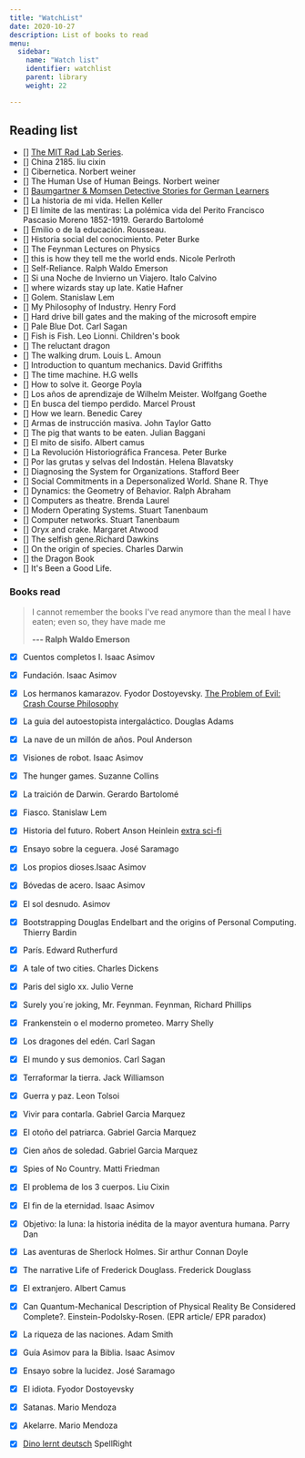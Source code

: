 ```yaml
---
title: "WatchList"
date: 2020-10-27
description: List of books to read  
menu:
  sidebar:
    name: "Watch list"
    identifier: watchlist
    parent: library    
    weight: 22

---
```


## Reading list
- [] [The MIT Rad Lab Series](http://web.mit.edu/klund/www/books/radlab.html). 
- [] China 2185. liu cixin
- [] Cibernetica. Norbert weiner 
- [] The Human Use of Human Beings. Norbert weiner
- [] [Baumgartner & Momsen Detective Stories for German Learners](https://books.learnoutlive.com/learning-german-storytelling-baumgartner-momsen-detective-stories-german-learners-collectors-edition-1-5/?edition=ebook)
- [] La historia de mi vida. Hellen Keller
- [] El límite de las mentiras: La polémica vida del Perito Francisco Pascasio Moreno 1852-1919. Gerardo Bartolomé
- [] Emilio o de la educación. Rousseau.
- [] Historia social del conocimiento. Peter Burke
- [] The Feynman Lectures on Physics
- [] this is how they tell me the world ends. Nicole Perlroth
- [] Self-Reliance. Ralph Waldo Emerson
- [] Si una Noche de Invierno un Viajero. Italo Calvino 
- [] where wizards stay up late. Katie Hafner
- [] Golem. Stanislaw Lem
- [] My Philosophy of Industry. Henry Ford
- [] Hard drive bill gates and the making of the microsoft empire
- [] Pale Blue Dot. Carl Sagan
- [] Fish is Fish. Leo Lionni. Children's book
- [] The reluctant dragon
- [] The walking drum. Louis L. Amoun
- [] Introduction to quantum mechanics. David Griffiths
- [] The time machine. H.G wells
- [] How to solve it. George Poyla
- [] Los años de aprendizaje de Wilhelm Meister. Wolfgang Goethe 
- [] En busca del tiempo perdido. Marcel Proust
- [] How we learn. Benedic Carey
- [] Armas de instrucción masiva. John Taylor Gatto
- [] The pig that wants to be eaten. Julian Baggani
- [] El mito de sisifo. Albert camus
- [] La Revolución Historiográfica Francesa. Peter Burke
- [] Por las grutas y selvas del Indostán. Helena Blavatsky
- [] Diagnosing the System for Organizations. Stafford Beer 
- [] Social Commitments in a Depersonalized World. Shane R. Thye  
- [] Dynamics: the Geometry of Behavior. Ralph Abraham
- [] Computers as theatre. Brenda Laurel 
- [] Modern Operating Systems. Stuart Tanenbaum 
- [] Computer networks. Stuart Tanenbaum
- [] Oryx and crake. Margaret Atwood
- [] The selfish gene.Richard Dawkins
- [] On the origin of species. Charles Darwin
- [] the Dragon Book
- [] It's Been a Good Life.


### Books read

> I cannot remember the books I've read anymore than the meal I have eaten; even so, they have made me 
>
> __--- Ralph Waldo Emerson__

- [x] Cuentos completos I. Isaac Asimov
- [x] Fundación. Isaac Asimov
- [x] Los hermanos kamarazov. Fyodor Dostoyevsky.   [The Problem of Evil: Crash Course Philosophy](https://www.youtube.com/watch?v=9AzNEG1GB-k)  
- [x] La guia del autoestopista intergaláctico. Douglas Adams
- [x] La nave de un millón de años. Poul Anderson
- [x] Visiones de robot. Isaac Asimov
- [x] The hunger games. Suzanne Collins
- [x] La traición de Darwin. Gerardo Bartolomé
- [x] Fiasco. Stanislaw Lem 
- [x] Historia del futuro. Robert Anson Heinlein [extra sci-fi](https://www.youtube.com/watch?v=XaWMe5nC9SA)  
- [x] Ensayo sobre la ceguera. José Saramago 
- [x] Los propios dioses.Isaac Asimov
- [x] Bóvedas de acero. Isaac Asimov
- [x] El sol desnudo. Asimov
- [x] Bootstrapping Douglas Endelbart and the origins of Personal Computing. Thierry Bardin
- [x] París. Edward Rutherfurd
- [x] A tale of two cities. Charles Dickens 
- [x] Paris del siglo xx. Julio Verne
- [x] Surely you´re joking, Mr. Feynman. Feynman, Richard Phillips
- [x] Frankenstein o el moderno prometeo. Marry Shelly
- [x] Los dragones del edén. Carl Sagan
- [x] El mundo y sus demonios. Carl Sagan 
- [x] Terraformar la tierra. Jack Williamson
- [x] Guerra y paz. Leon Tolsoi
- [x] Vivir para contarla. Gabriel Garcia Marquez
- [x] El otoño del patriarca. Gabriel Garcia Marquez
- [x] Cien años de soledad. Gabriel Garcia Marquez
- [x] Spies of No Country. Matti Friedman 
- [x] El problema de los 3 cuerpos. Liu Cixin
- [x] El fin de la eternidad. Isaac Asimov
- [x] Objetivo: la luna: la historia inédita de la mayor aventura humana. Parry Dan 
- [x] Las aventuras de Sherlock Holmes. Sir arthur Connan Doyle
- [x] The narrative Life of Frederick Douglass. Frederick Douglass
- [x] El extranjero. Albert Camus 
- [x] Can Quantum-Mechanical Description of Physical Reality Be Considered Complete?. Einstein-Podolsky-Rosen. (EPR article/ EPR paradox)
- [x] La riqueza de las naciones. Adam Smith
- [x] Guía Asimov para la Biblia. Isaac Asimov
- [x] Ensayo sobre la lucidez. José Saramago
- [x] El idiota. Fyodor Dostoyevsky
- [x] Satanas. Mario Mendoza
- [x] Akelarre. Mario Mendoza  
- [x] [Dino lernt deutsch](https://books.learnoutlive.com/category/dino-lernt-deutsch/)
SpellRight  


